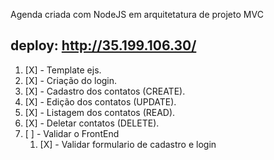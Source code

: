 Agenda criada com NodeJS em arquitetatura de projeto MVC

## deploy: http://35.199.106.30/

1. [X] - Template ejs.
1. [X] - Criação do login.
1. [X] - Cadastro dos contatos (CREATE).
1. [X] - Edição dos contatos (UPDATE).
1. [X] - Listagem dos contatos (READ).
1. [X] - Deletar contatos (DELETE).
1. [ ] - Validar o FrontEnd
    1. [X] - Validar formulario de cadastro e login
